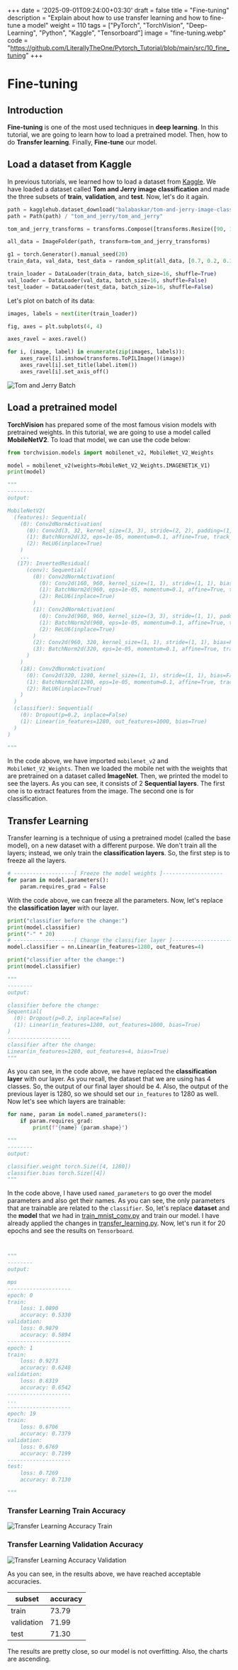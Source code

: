 +++
date = '2025-09-01T09:24:00+03:30'
draft = false
title = "Fine-tuning"
description = "Explain about how to use transfer learning and how to fine-tune a model"
weight = 110
tags = ["PyTorch", "TorchVision", "Deep-Learning", "Python", "Kaggle", "Tensorboard"]
image = "fine-tuning.webp"
code = "https://github.com/LiterallyTheOne/Pytorch_Tutorial/blob/main/src/10_fine_tuning"
+++

# Fine-tuning

## Introduction

**Fine-tuning** is one of the most used techniques in **deep learning**.
In this tutorial, we are going to learn how to load a pretrained model.
Then, how to do **Transfer learning**.
Finally, **Fine-tune** our model.

## Load a dataset from Kaggle

In previous tutorials, we learned how to load a dataset from
[Kaggle](https://www.kaggle.com/).
We have loaded a dataset called **Tom and Jerry image classification** and made the three subsets of **train**,
**validation**, and **test**.
Now, let's do it again.

```python
path = kagglehub.dataset_download("balabaskar/tom-and-jerry-image-classification")
path = Path(path) / "tom_and_jerry/tom_and_jerry"

tom_and_jerry_transforms = transforms.Compose([transforms.Resize([90, 160]), transforms.ToTensor()])

all_data = ImageFolder(path, transform=tom_and_jerry_transforms)

g1 = torch.Generator().manual_seed(20)
train_data, val_data, test_data = random_split(all_data, [0.7, 0.2, 0.1], g1)

train_loader = DataLoader(train_data, batch_size=16, shuffle=True)
val_loader = DataLoader(val_data, batch_size=16, shuffle=False)
test_loader = DataLoader(test_data, batch_size=16, shuffle=False)
```

Let's plot on batch of its data:

```python
images, labels = next(iter(train_loader))

fig, axes = plt.subplots(4, 4)

axes_ravel = axes.ravel()

for i, (image, label) in enumerate(zip(images, labels)):
    axes_ravel[i].imshow(transforms.ToPILImage()(image))
    axes_ravel[i].set_title(label.item())
    axes_ravel[i].set_axis_off()
```

![Tom and Jerry Batch](tom-and-jerry-batch.webp)

## Load a pretrained model

**TorchVision** has prepared some of the most famous vision models with pretrained weights.
In this tutorial, we are going to use a model called **MobileNetV2**.
To load that model, we can use the code below:

```python
from torchvision.models import mobilenet_v2, MobileNet_V2_Weights

model = mobilenet_v2(weights=MobileNet_V2_Weights.IMAGENET1K_V1)
print(model)

"""
--------
output: 

MobileNetV2(
  (features): Sequential(
    (0): Conv2dNormActivation(
      (0): Conv2d(3, 32, kernel_size=(3, 3), stride=(2, 2), padding=(1, 1), bias=False)
      (1): BatchNorm2d(32, eps=1e-05, momentum=0.1, affine=True, track_running_stats=True)
      (2): ReLU6(inplace=True)
    )
    ...
   (17): InvertedResidual(
      (conv): Sequential(
        (0): Conv2dNormActivation(
          (0): Conv2d(160, 960, kernel_size=(1, 1), stride=(1, 1), bias=False)
          (1): BatchNorm2d(960, eps=1e-05, momentum=0.1, affine=True, track_running_stats=True)
          (2): ReLU6(inplace=True)
        )
        (1): Conv2dNormActivation(
          (0): Conv2d(960, 960, kernel_size=(3, 3), stride=(1, 1), padding=(1, 1), groups=960, bias=False)
          (1): BatchNorm2d(960, eps=1e-05, momentum=0.1, affine=True, track_running_stats=True)
          (2): ReLU6(inplace=True)
        )
        (2): Conv2d(960, 320, kernel_size=(1, 1), stride=(1, 1), bias=False)
        (3): BatchNorm2d(320, eps=1e-05, momentum=0.1, affine=True, track_running_stats=True)
      )
    )
    (18): Conv2dNormActivation(
      (0): Conv2d(320, 1280, kernel_size=(1, 1), stride=(1, 1), bias=False)
      (1): BatchNorm2d(1280, eps=1e-05, momentum=0.1, affine=True, track_running_stats=True)
      (2): ReLU6(inplace=True)
    ) 
  )
  (classifier): Sequential(
    (0): Dropout(p=0.2, inplace=False)
    (1): Linear(in_features=1280, out_features=1000, bias=True)
  )
)

"""
```

In the code above, we have imported `mobilenet_v2` and `MobileNet_V2_Weights`.
Then we loaded the mobile net with the weights that are pretrained on a dataset called **ImageNet**.
Then, we printed the model to see the layers.
As you can see, it consists of 2 **Sequential layers**.
The first one is to extract features from the image.
The second one is for classification.

## Transfer Learning

Transfer learning is a technique of using a pretrained model (called the base model),
on a new dataset with a different purpose.
We don't train all the layers; instead, we only train the **classification layers**.
So, the first step is to freeze all the layers.

```python
# -------------------[ Freeze the model weights ]-------------------
for param in model.parameters():
    param.requires_grad = False
```

With the code above, we can freeze all the parameters.
Now, let's replace the **classification layer** with our layer.

```python
print("classifier before the change:")
print(model.classifier)
print("-" * 20)
# -------------------[ Change the classifier layer ]-------------------
model.classifier = nn.Linear(in_features=1280, out_features=4)

print("classifier after the change:")
print(model.classifier)

"""
--------
output: 

classifier before the change:
Sequential(
  (0): Dropout(p=0.2, inplace=False)
  (1): Linear(in_features=1280, out_features=1000, bias=True)
)
--------------------
classifier after the change:
Linear(in_features=1280, out_features=4, bias=True)
"""
```

As you can see, in the code above, we have replaced the **classification layer** with our layer.
As you recall, the dataset that we are using has $4$ classes.
So, the output of our final layer should be $4$.
Also, the output of the previous layer is $1280$, so we should set our `in_features` to $1280$ as well.
Now let's see which layers are trainable:

```python
for name, param in model.named_parameters():
    if param.requires_grad:
        print(f"{name} {param.shape}")

"""
--------
output: 

classifier.weight torch.Size([4, 1280])
classifier.bias torch.Size([4])
"""
```

In the code above, I have used `named_parameters` to go over the model parameters and also get their names.
As you can see, the only parameters that are trainable are related to the `classifier`.
So, let's replace **dataset** and the **model** that we had in
[train_mnist_conv.py](https://github.com/LiterallyTheOne/Pytorch_Tutorial/blob/main/src/9_convolution_relu/train_mnist_conv.py)
and train our model.
I have already applied the changes in
[transfer_learning.py](https://github.com/LiterallyTheOne/Pytorch_Tutorial/blob/main/src/10_fine_tuning/transfer_learning.py).
Now, let's run it for $20$ epochs and see the results on `Tensorboard`.

```python


"""
--------
output: 

mps
--------------------
epoch: 0
train: 
	loss: 1.0890
	accuracy: 0.5330
validation: 
	loss: 0.9879
	accuracy: 0.5894
--------------------
epoch: 1
train: 
	loss: 0.9273
	accuracy: 0.6248
validation: 
	loss: 0.8319
	accuracy: 0.6542
--------------------
...
--------------------
epoch: 19
train: 
	loss: 0.6706
	accuracy: 0.7379
validation: 
	loss: 0.6769
	accuracy: 0.7199
--------------------
test: 
	loss: 0.7269
	accuracy: 0.7130

"""

```

### Transfer Learning Train Accuracy

![Transfer Learning Accuracy Train](transfer_learning_accuracy_train.svg)

### Transfer Learning Validation Accuracy

![Transfer Learning Accuracy Validation](transfer_learning_accuracy_val.svg)

As you can see, in the results above, we have reached acceptable accuracies.

| subset     | accuracy |
|------------|----------|
| train      | $73.79$  |
| validation | $71.99$  |
| test       | $71.30$  |

The results are pretty close, so our model is not overfitting.
Also, the charts are ascending.
